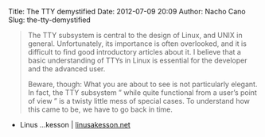 Title: The TTY demystified
Date: 2012-07-09 20:09
Author: Nacho Cano
Slug: the-tty-demystified

> The TTY subsystem is central to the design of Linux, and UNIX in
> general. Unfortunately, its importance is often overlooked, and it is
> difficult to find good introductory articles about it. I believe that
> a basic understanding of TTYs in Linux is essential for the developer
> and the advanced user.
>
> Beware, though: What you are about to see is not particularly elegant.
> In fact, the TTY subsystem ” while quite functional from a user’s
> point of view ” is a twisty little mess of special cases. To
> understand how this came to be, we have to go back in time.

- Linus …kesson | [linusakesson.net][]

  [linusakesson.net]: http://www.linusakesson.net/programming/tty/index.php
    "The TTY demystified"
